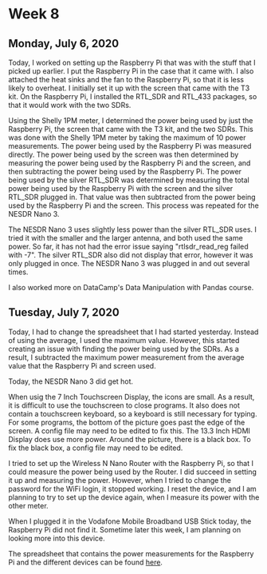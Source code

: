 # Week 8

## Monday, July 6, 2020
Today, I worked on setting up the Raspberry Pi that was with the stuff that I picked up earlier. I put the Raspberry Pi in the case that it came with. I also attached the heat sinks and the fan to the Raspberry Pi, so that it is less likely to overheat. I initially set it up with the screen that came with the T3 kit. On the Raspberry Pi, I installed the RTL_SDR and RTL_433 packages, so that it would work with the two SDRs.

Using the Shelly 1PM meter, I determined the power being used by just the Raspberry Pi, the screen that came with the T3 kit, and the two SDRs. This was done with the Shelly 1PM meter by taking the maximum of 10 power measurements. The power being used by the Raspberry Pi was measured directly. The power being used by the screen was then determined by measuring the power being used by the Raspberry Pi and the screen, and then subtracting the power being used by the Raspberry Pi. The power being used by the silver RTL_SDR was determined by measuring the total power being used by the Raspberry Pi with the screen and the silver RTL_SDR plugged in. That value was then subtracted from the power being used by the Raspberry Pi and the screen. This process was repeated for the NESDR Nano 3. 

The NESDR Nano 3 uses slightly less power than the silver RTL_SDR uses. I tried it with the smaller and the larger antenna, and both used the same power. So far, it has not had the error issue saying "rtlsdr_read_reg failed with -7". The silver RTL_SDR also did not display that error, however it was only plugged in once. The NESDR Nano 3 was plugged in and out several times. 

I also worked more on DataCamp's Data Manipulation with Pandas course.

## Tuesday, July 7, 2020

Today, I had to change the spreadsheet that I had started yesterday. Instead of using the average, I used the maximum value. However, this started creating an issue with finding the power being used by the SDRs. As a result, I subtracted the maximum power measurement from the average value that the Raspberry Pi and screen used.

Today, the NESDR Nano 3 did get hot. 

When usig the 7 Inch Touchscreen Display, the icons are small. As a result, it is difficult to use the touchscreen to close programs. It also does not contain a touchscreen keyboard, so a keyboard is still necessary for typing. For some programs, the bottom of the picture goes past the edge of the screen. A config file may need to be edited to fix this. The 13.3 Inch HDMI Display does use more power. Around the picture, there is a black box. To fix the black box, a config file may need to be edited. 

I tried to set up the Wireless N Nano Router with the Raspberry Pi, so that I could measure the power being used by the Router. I did succeed in setting it up and measuring the power. However, when I tried to change the password for the WiFi login, it stopped working. I reset the device, and I am planning to try to set up the device again, when I measure its power with the other meter. 

When I plugged it in the Vodafone Mobile Broadband USB Stick today, the Raspberry Pi did not find it. Sometime later this week, I am planning on looking more into this device. 

The spreadsheet that contains the power measurements for the Raspberry Pi and the different devices can be found [here](https://docs.google.com/spreadsheets/d/17GJ9YTvDMcEH1WpFeCocZOULSqIYiJgjLDqLi2Exdtg/edit?usp=sharing).







